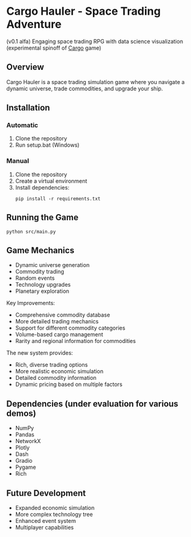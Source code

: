 # Cargo Hauler - Space Trading Adventure
(v0.1 alfa) Engaging space trading RPG with data science visualization (experimental spinoff of [Cargo](https://github.com/eryxgames/Cargo) game)

## Overview
Cargo Hauler is a space trading simulation game where you navigate a dynamic universe, trade commodities, and upgrade your ship.

## Installation

### Automatic

1. Clone the repository
2. Run setup.bat (Windows)

### Manual

1. Clone the repository
2. Create a virtual environment
3. Install dependencies:
   ```
   pip install -r requirements.txt
   ```

## Running the Game
```
python src/main.py
```

## Game Mechanics
- Dynamic universe generation
- Commodity trading
- Random events
- Technology upgrades
- Planetary exploration

Key Improvements:

- Comprehensive commodity database
- More detailed trading mechanics
- Support for different commodity categories
- Volume-based cargo management
- Rarity and regional information for commodities

The new system provides:

- Rich, diverse trading options
- More realistic economic simulation
- Detailed commodity information
- Dynamic pricing based on multiple factors

## Dependencies (under evaluation for various demos)
- NumPy
- Pandas
- NetworkX
- Plotly
- Dash
- Gradio
- Pygame
- Rich

## Future Development
- Expanded economic simulation
- More complex technology tree
- Enhanced event system
- Multiplayer capabilities
